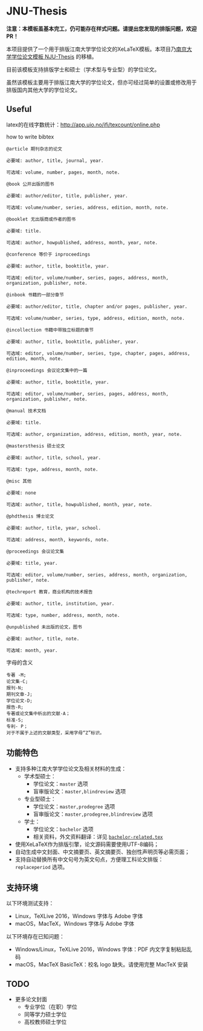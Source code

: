 # JNU-Thesis

**注意：本模板虽基本完工，仍可能存在样式问题。请提出您发现的排版问题，欢迎 PR！**

本项目提供了一个用于排版江南大学学位论文的XeLaTeX模板。本项目乃[南京大学学位论文模板 NJU-Thesis][njuthesis] 的移植。

[njuthesis]: https://github.com/Haixing-Hu/nju-thesis

目前该模板支持排版学士和硕士（学术型与专业型）的学位论文。

虽然该模板主要用于排版江南大学的学位论文，但亦可经过简单的设置或修改用于排版国内其他大学的学位论文。

## Useful
latex的在线字数统计：http://app.uio.no/ifi/texcount/online.php

how to write bibtex
```
@article 期刊杂志的论文

必要域: author, title, journal, year.

可选域: volume, number, pages, month, note.

@book 公开出版的图书

必要域: author/editor, title, publisher, year.

可选域: volume/number, series, address, edition, month, note.

@booklet 无出版商或作者的图书

必要域: title.

可选域: author, howpublished, address, month, year, note.

@conference 等价于 inproceedings

必要域: author, title, booktitle, year.

可选域: editor, volume/number, series, pages, address, month, organization, publisher, note.

@inbook 书籍的一部分章节

必要域: author/editor, title, chapter and/or pages, publisher, year.

可选域: volume/number, series, type, address, edition, month, note.

@incollection 书籍中带独立标题的章节

必要域: author, title, booktitle, publisher, year.

可选域: editor, volume/number, series, type, chapter, pages, address, edition, month, note.

@inproceedings 会议论文集中的一篇

必要域: author, title, booktitle, year.

可选域: editor, volume/number, series, pages, address, month, organization, publisher, note.

@manual 技术文档

必要域: title.

可选域: author, organization, address, edition, month, year, note.

@mastersthesis 硕士论文

必要域: author, title, school, year.

可选域: type, address, month, note.

@misc 其他

必要域: none

可选域: author, title, howpublished, month, year, note.

@phdthesis 博士论文

必要域: author, title, year, school.

可选域: address, month, keywords, note.

@proceedings 会议论文集

必要域: title, year.

可选域: editor, volume/number, series, address, month, organization, publisher, note.

@techreport 教育，商业机构的技术报告

必要域: author, title, institution, year.

可选域: type, number, address, month, note.

@unpublished 未出版的论文，图书

必要域: author, title, note.

可选域: month, year.
```
字母的含义
```
专著 -M;
论文集-C;     
报刊-N;     
期刊文章-J;     
学位论文-D;     
报告-R; 
专著或论文集中析出的文献-A；     
标准-S;     
专利- P； 
对于不属于上述的文献类型，采用字母“Z”标识。
```

## 功能特色

* 支持多种江南大学学位论文及相关材料的生成：
	- 学术型硕士：
		- 学位论文：`master` 选项
		- 盲审版论文：`master,blindreview` 选项
	- 专业型硕士：
		- 学位论文：`master,prodegree` 选项
		- 盲审版论文：`master,prodegree,blindreview` 选项
	- 学士：
		- 学位论文：`bachelor` 选项
		- 相关资料，外文资料翻译：详见 [`bachelor-related.tex`](./bachelor-related.tex)
* 使用XeLaTeX作为排版引擎，论文源码需要使用UTF-8编码；
* 自动生成中文封面、中文摘要页、英文摘要页、独创性声明页等必需页面；
* 支持自动替换所有中文句号为英文句点，方便理工科论文排版：`replaceperiod` 选项。


## 支持环境

以下环境测试支持：

* Linux，TeXLive 2016，Windows 字体与 Adobe 字体
* macOS，MacTeX，Windows 字体与 Adobe 字体

以下环境存在已知问题：

* Windows/Linux，TeXLive 2016，Windows 字体：PDF 内文字复制粘贴乱码
* macOS，MacTeX BasicTeX：校名 logo 缺失。请使用完整 MacTeX 安装


## TODO

* 更多论文封面
	- 专业学位（在职）学位
	- 同等学力硕士学位
	- 高校教师硕士学位
